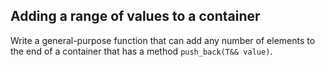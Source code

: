 ## Adding a range of values to a container

Write a general-purpose function that can add any number of elements to the end of a container that has a method `push_back(T&& value)`.

